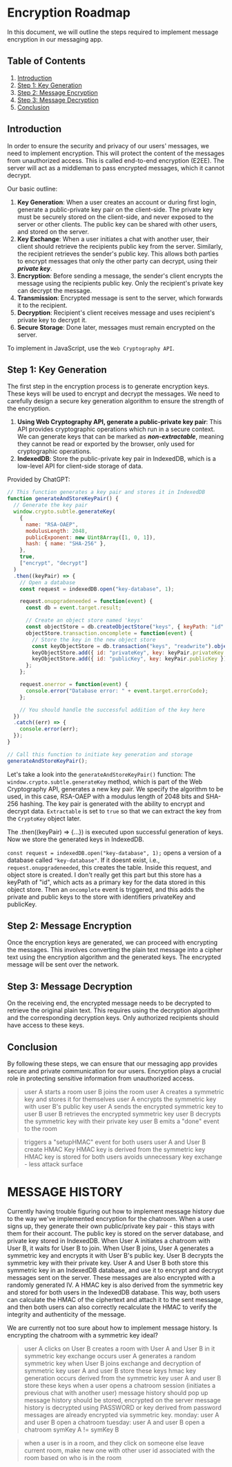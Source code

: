 # Encryption Roadmap

In this document, we will outline the steps required to implement message encryption in our messaging app.

## Table of Contents

1. [Introduction](#introduction)
2. [Step 1: Key Generation](#step-1-key-generation)
3. [Step 2: Message Encryption](#step-2-message-encryption)
4. [Step 3: Message Decryption](#step-3-message-decryption)
5. [Conclusion](#conclusion)

## Introduction

In order to ensure the security and privacy of our users' messages, we need to implement encryption. This will protect the content of the messages from unauthorized access. This is called end-to-end encryption (E2EE). The server will act as a middleman to pass encrypted messages, which it cannot decrypt.

Our basic outline:

1. **Key Generation**: When a user creates an account or during first login, generate a public-private key pair on the client-side. The private key must be securely stored on the client-side, and never exposed to the server or other clients. The public key can be shared with other users, and stored on the server.
2. **Key Exchange**: When a user initiates a chat with another user, their client should retrieve the recipients public key from the server. Similarly, the recipient retrieves the sender's public key. This allows both parties to encrypt messages that only the other party can decrypt, using their ***private key***.
3. **Encryption**: Before sending a message, the sender's client encrypts the message using the recipients public key. Only the recipient's private key can decrypt the message.
4. **Transmission**: Encrypted message is sent to the server, which forwards it to the recipient.
5. **Decryption**: Recipient's client receives message and uses recipient's private key to decrypt it.
6. **Secure Storage**: Done later, messages must remain encrypted on the server.

To implement in JavaScript, use the ```Web Cryptography API```.

## Step 1: Key Generation

The first step in the encryption process is to generate encryption keys. These keys will be used to encrypt and decrypt the messages. We need to carefully design a secure key generation algorithm to ensure the strength of the encryption.

1. **Using Web Cryptography API, generate a public-private key pair**: This API provides cryptographic operations which run in a secure context. We can generate keys that can be marked as ***non-extractable***, meaning they cannot be read or exported by the browser, only used for cryptographic operations.
2. **IndexedDB**: Store the public-private key pair in IndexedDB, which is a low-level API for client-side storage of data. 

Provided by ChatGPT:

```javascript
// This function generates a key pair and stores it in IndexedDB
function generateAndStoreKeyPair() {
  // Generate the key pair
  window.crypto.subtle.generateKey(
    {
      name: "RSA-OAEP",
      modulusLength: 2048,
      publicExponent: new Uint8Array([1, 0, 1]),
      hash: { name: "SHA-256" },
    },
    true,
    ["encrypt", "decrypt"]
  )
  .then((keyPair) => {
    // Open a database
    const request = indexedDB.open("key-database", 1);

    request.onupgradeneeded = function(event) {
      const db = event.target.result;

      // Create an object store named 'keys'
      const objectStore = db.createObjectStore("keys", { keyPath: "id" });
      objectStore.transaction.oncomplete = function(event) {
        // Store the key in the new object store
        const keyObjectStore = db.transaction("keys", "readwrite").objectStore("keys");
        keyObjectStore.add({ id: "privateKey", key: keyPair.privateKey });
        keyObjectStore.add({ id: "publicKey", key: keyPair.publicKey });
      };
    };

    request.onerror = function(event) {
      console.error("Database error: " + event.target.errorCode);
    };

    // You should handle the successful addition of the key here
  })
  .catch((err) => {
    console.error(err);
  });
}

// Call this function to initiate key generation and storage
generateAndStoreKeyPair();
```

Let's take a look into the ```generateAndStoreKeyPair()``` function:
The ```window.crypto.subtle.generateKey``` method, which is part of the Web Cryptography API, generates a new key pair. We specify the algorithm to be used, in this case, RSA-OAEP with a modulus length of 2048 bits and SHA-256 hashing. The key pair is generated with the ability to encrypt and decrypt data. ```Extractable``` is set to ```true``` so that we can extract the key from the ```CryptoKey``` object later. 

The .then((keyPair) => {...}) is executed upon successful generation of keys. Now we store the generated keys in IndexedDB.

```const request = indexedDB.open("key-database", 1);``` opens a version of a database called ```"key-database"```. If it doesnt exist, i.e., ```request.onupgradeneeded```, this creates the table. Inside this request, and object store is created. I don't really get this part but this store has a keyPath of "id", which acts as a primary key for the data stored in this object store. Then an ```oncomplete``` event is triggered, and this adds the private and public keys to the store with identifiers privateKey and publicKey. 

## Step 2: Message Encryption

Once the encryption keys are generated, we can proceed with encrypting the messages. This involves converting the plain text message into a cipher text using the encryption algorithm and the generated keys. The encrypted message will be sent over the network.

## Step 3: Message Decryption

On the receiving end, the encrypted message needs to be decrypted to retrieve the original plain text. This requires using the decryption algorithm and the corresponding decryption keys. Only authorized recipients should have access to these keys.

## Conclusion

By following these steps, we can ensure that our messaging app provides secure and private communication for our users. Encryption plays a crucial role in protecting sensitive information from unauthorized access.

> user A starts a room
> user B joins the room
> user A creates a symmetric key and stores it for themselves
> user A encrypts the symmetric key with user B's public key
> user A sends the encrypted symmetric key to user B
> user B retrieves the encrypted symmetric key
> user B decrypts the symmetric key with their private key
> user B emits a "done" event to the room

> triggers a "setupHMAC" event for both users
> user A and User B create HMAC Key
> HMAC key is derived from the symmetric key
> HMAC key is stored for both users
> avoids unnecessary key exchange - less attack surface

# MESSAGE HISTORY
Currently having trouble figuring out how to implement message history due to the way we've implemented encryption for the chatroom.
When a user signs up, they generate their own public/private key pair - this stays with them for their account. The public key is stored on the server database, and private key stored in IndexedDB. 
When User A initiates a chatroom with User B, it waits for User B to join.
When User B joins, User A generates a symmetric key and encrypts it with User B's public key. User B decrypts the symmetric key with their private key. 
User A and User B both store this symmetric key in an IndexedDB database, and use it to encrypt and decrypt messages sent on the server. These messages are also encrypted with a randomly generated IV.
A HMAC key is also derived from the symmetric key and stored for both users in the IndexedDB database.
This way, both users can calculate the HMAC of the ciphertext and attach it to the sent message, and then both users can also correctly recalculate the HMAC to verify the integrity and authenticity of the message.

We are currently not too sure about how to implement message history. Is encrypting the chatroom with a symmetric key ideal? 

> user A clicks on User B
> creates a room with User A and User B in it 
> symmetric key exchange occurs
  > user A generates a random symmetric key when User B joins
  > exchange and decryption of symmetric key
  > user A and user B store these keys
> hmac key generation occurs
  > derived from the symmetric key
  > user A and user B store these keys
> when a user opens a chatroom session (initiates a previous chat with another user)
  > message history should pop up
  > message history should be stored, encrypted on the server
  > message history is decrypted using PASSWORD or key derived from password
> messages are already encrypted via symmetric key.
> monday: user A and user B open a chatroom
> tuesday: user A and user B open a chatroom
> symKey A != symKey B

> when a user is in a room, and they click on someone else
  > leave current room, make new one with other user
> id associated with the room based on who is in the room